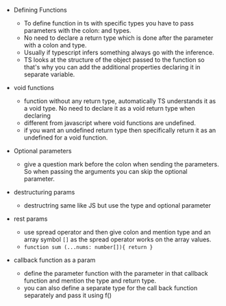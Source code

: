 - Defining Functions

  - To define function in ts with specific types you have to pass parameters with the colon: and types.
  - No need to declare a return type which is done after the parameter with a colon and type.
  - Usually if typescript infers something always go with the inference.
  - TS looks at the structure of the object passed to the function so that's why you can add the additional properties declaring it in separate variable.

- void functions

  - function without any return type, automatically TS understands it as a void type. No need to declare it as a void return type when declaring
  - different from javascript where void functions are undefined.
  - if you want an undefined return type then specifically return it as an undefined for a void function.

- Optional parameters

  - give a question mark before the colon when sending the parameters. So when passing the arguments you can skip the optional parameter.

- destructuring params

  - destructring same like JS but use the type and optional parameter

- rest params

  - use spread operator and then give colon and mention type and an array symbol `[]` as the spread operator works on the array values.
  - `function sum (...nums: number[]){ return }`

- callback function as a param
  - define the parameter function with the parameter in that callback function and mention the type and return type.
  - you can also define a separate type for the call back function separately and pass it using f()
